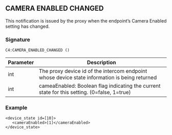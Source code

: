 ## CAMERA ENABLED CHANGED

This notification is issued by the proxy when the endpoint’s Camera Enabled setting has changed.


### Signature

 `C4:CAMERA_ENABLED_CHANGED ()`


| Parameter | Description |
| --- | --- |
| int | The proxy device id of the intercom endpoint whose device state information is being returned |
| int | cameaEnabled: Boolean flag indicating the current state for this setting. (0=false, 1=true) |


### Example

```
<device_state id=[10]>
   <cameraEnabled>[1]</cameraEnabled>
</device_state>
```
